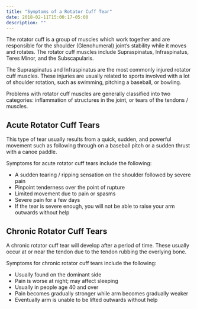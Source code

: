 ```yaml
---
title: "Symptoms of a Rotator Cuff Tear"
date: 2018-02-11T15:00:17-05:00
description: ""
---
```


The rotator cuff is a group of muscles which work together and are responsible for the 
shoulder (Glenohumeral) joint’s stability while it moves and rotates. The rotator cuff 
muscles include Supraspinatus, Infraspinatus, Teres Minor, and the Subscapularis.

The Supraspinatus and Infraspinatus are the most commonly injured rotator cuff muscles. 
These injuries are usually related to sports involved with a lot of shoulder rotation, such 
as swimming, pitching a baseball, or bowling.

Problems with rotator cuff muscles are generally classified into two categories: 
inflammation of structures in the joint, or tears of the tendons / muscles.

## Acute Rotator Cuff Tears
This type of tear usually results from a quick, sudden, and powerful movement such as 
following through on a baseball pitch or a sudden thrust with a canoe paddle.

Symptoms for acute rotator cuff tears include the following:
* A sudden tearing / ripping sensation on the shoulder followed by severe pain
* Pinpoint tenderness over the point of rupture
* Limited movement due to pain or spasms
* Severe pain for a few days
* If the tear is severe enough, you will not be able to raise your arm outwards without help

## Chronic Rotator Cuff Tears
A chronic rotator cuff tear will develop after a period of time. These usually occur at or 
near the tendon due to the tendon rubbing the overlying bone.

Symptoms for chronic rotator cuff tears include the following:
* Usually found on the dominant side
* Pain is worse at night; may affect sleeping
* Usually in people age 40 and over
* Pain becomes gradually stronger while arm becomes gradually weaker
* Eventually arm is unable to be lifted outwards without help
